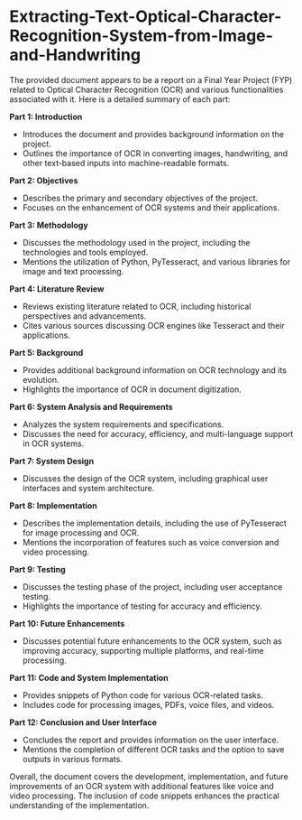 # Extracting-Text-Optical-Character-Recognition-System-from-Image-and-Handwriting

The provided document appears to be a report on a Final Year Project (FYP) related to Optical Character Recognition (OCR) and various functionalities associated with it. Here is a detailed summary of each part:

**Part 1: Introduction**
- Introduces the document and provides background information on the project.
- Outlines the importance of OCR in converting images, handwriting, and other text-based inputs into machine-readable formats.

**Part 2: Objectives**
- Describes the primary and secondary objectives of the project.
- Focuses on the enhancement of OCR systems and their applications.

**Part 3: Methodology**
- Discusses the methodology used in the project, including the technologies and tools employed.
- Mentions the utilization of Python, PyTesseract, and various libraries for image and text processing.

**Part 4: Literature Review**
- Reviews existing literature related to OCR, including historical perspectives and advancements.
- Cites various sources discussing OCR engines like Tesseract and their applications.

**Part 5: Background**
- Provides additional background information on OCR technology and its evolution.
- Highlights the importance of OCR in document digitization.

**Part 6: System Analysis and Requirements**
- Analyzes the system requirements and specifications.
- Discusses the need for accuracy, efficiency, and multi-language support in OCR systems.

**Part 7: System Design**
- Discusses the design of the OCR system, including graphical user interfaces and system architecture.

**Part 8: Implementation**
- Describes the implementation details, including the use of PyTesseract for image processing and OCR.
- Mentions the incorporation of features such as voice conversion and video processing.

**Part 9: Testing**
- Discusses the testing phase of the project, including user acceptance testing.
- Highlights the importance of testing for accuracy and efficiency.

**Part 10: Future Enhancements**
- Discusses potential future enhancements to the OCR system, such as improving accuracy, supporting multiple platforms, and real-time processing.

**Part 11: Code and System Implementation**
- Provides snippets of Python code for various OCR-related tasks.
- Includes code for processing images, PDFs, voice files, and videos.

**Part 12: Conclusion and User Interface**
- Concludes the report and provides information on the user interface.
- Mentions the completion of different OCR tasks and the option to save outputs in various formats.

Overall, the document covers the development, implementation, and future improvements of an OCR system with additional features like voice and video processing. The inclusion of code snippets enhances the practical understanding of the implementation.
